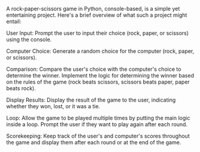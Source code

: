 A rock-paper-scissors game in Python, console-based, is a simple yet entertaining project.
Here's a brief overview of what such a project might entail:

User Input: Prompt the user to input their choice (rock, paper, or scissors) using the console.

Computer Choice: Generate a random choice for the computer (rock, paper, or scissors).

Comparison: Compare the user's choice with the computer's choice to determine the winner. Implement the logic for determining the winner based on the rules of the game (rock beats scissors, scissors beats paper, paper beats rock).

Display Results: Display the result of the game to the user, indicating whether they won, lost, or it was a tie.

Loop: Allow the game to be played multiple times by putting the main logic inside a loop. Prompt the user if they want to play again after each round.

Scorekeeping: Keep track of the user's and computer's scores throughout the game and display them after each round or at the end of the game.
